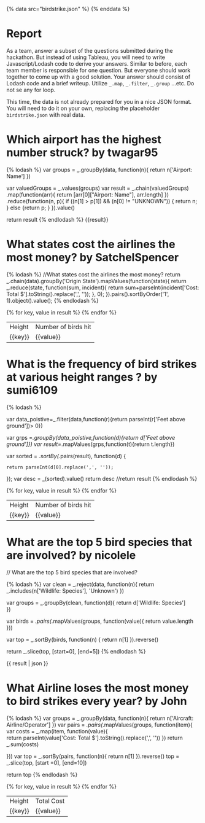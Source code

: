 {% data src="birdstrike.json" %}
{% enddata %}

# Report

As a team, answer a subset of the questions submitted during the hackathon.
But instead of using Tableau, you will need to write Javascript/Lodash code
to derive your answers. Similar to before, each team member is responsible for
one question. But everyone should work together to come up with a good solution.
Your answer should consist of Lodash code and a brief writeup.
Utilize `_.map`, `_.filter`, `_.group` ...etc. Do not se any for loop.

This time, the data is not already prepared for you in a nice JSON format. You
will need to do it on your own, replacing the placeholder `birdstrike.json` with
real data.

# Which airport has the highest number struck? by twagar95

{% lodash %}
var groups = _.groupBy(data, function(n){
    return n['Airport: Name']
})

var valuedGroups = _.values(groups)
var result = _.chain(valuedGroups)
                .map(function(arr){
                    return [arr[0]["Airport: Name"], arr.length]
                })
                .reduce(function(n, p){
                    if ((n[1] > p[1]) && (n[0] != "UNKNOWN")) { return n; } else {return p; }
                }).value()

return result
{% endlodash %}
{{result}}

# What states cost the airlines the most money? by SatchelSpencer

{% lodash %}
//What states cost the airlines the most money?
return _.chain(data).groupBy('Origin State').mapValues(function(state){
    return _.reduce(state, function(sum, incident){
        return sum+parseInt(incident['Cost: Total $'].toString().replace(',', ''));
    }, 0);
}).pairs().sortByOrder('1', 1).object().value();
{% endlodash %}

<table>

  <tr>
      <td>Height</td>
      <td>Number of birds hit</td>
  </tr>
{% for key, value in result %}
  <tr>
      <td>{{key}}</td>
      <td>{{value}}</td>
  </tr>
{% endfor %}
</table>

# What is the frequency of bird strikes at various height ranges ? by sumi6109

{% lodash %}

var data_poistive=_.filter(data,function(r){return parseInt(r['Feet above ground'])> 0})

var grps =_.groupBy(data_poistive,function(d){return d['Feet above ground']})
var result=_.mapValues(grps,function(t){return t.length})

var sorted = _.sortBy(_.pairs(result), function(d) {
 
    return parseInt(d[0].replace(',', ''));
});
var desc = _(sorted).value()
return desc
//return result
{% endlodash %}
<table>

  <tr>
      <td>Height</td>
      <td>Number of birds hit</td>
  </tr>
{% for key, value in result %}
  <tr>
      <td>{{key}}</td>
      <td>{{value}}</td>
  </tr>
{% endfor %}
</table>

# What are the top 5 bird species that are involved? by nicolele

// What are the top 5 bird species that are involved?

{% lodash %}
var clean = _.reject(data, function(n){
    return _.includes(n['Wildlife: Species'], 'Unknown')
})

var groups = _.groupBy(clean, function(d){
    return d['Wildlife: Species']   
})

var birds = _.pairs(_.mapValues(groups, function(value){
    return value.length
}))

var top = _.sortBy(birds, function(n) {
    return n[1]
}).reverse()

return _.slice(top, [start=0], [end=5])
{% endlodash %}

{{ result | json }}

# What Airline loses the most money to bird strikes every year? by John

{% lodash %}
var groups = _.groupBy(data, function(n){
    return n['Aircraft: Airline/Operator']
})
var pairs =  _.pairs(_.mapValues(groups, function(item){
  var costs =   _.map(item, function(value){    
    return parseInt(value['Cost: Total $'].toString().replace(',', ''))   })
  return _.sum(costs)
  
  }))
var top = _.sortBy(pairs, function(n){
  return n[1] 
  }).reverse()
top = _.slice(top, [start =0], [end=10])

return top
{% endlodash %}

<table>

  <tr>
      <td>Height</td>
      <td>Total Cost</td>
  </tr>
{% for key, value in result %}
  <tr>
      <td>{{key}}</td>
      <td>{{value}}</td>
  </tr>
{% endfor %}
</table>
